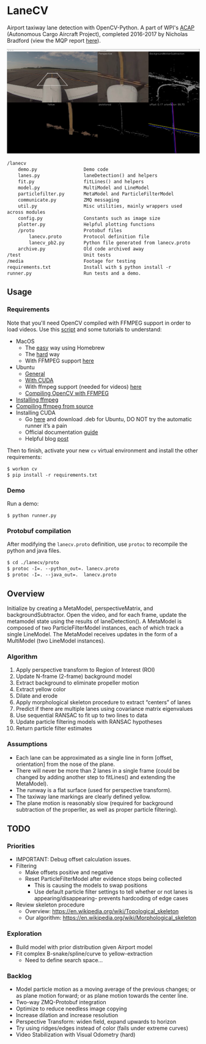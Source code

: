 # LaneCV
Airport taxiway lane detection with OpenCV-Python. A part of WPI's [ACAP](http://www.acap.io) (Autonomous Cargo Aircraft Project), completed 2016-2017 by Nicholas Bradford (view the MQP report [here](https://web.wpi.edu/Pubs/E-project/Available/E-project-042717-143558/unrestricted/ACAPFinalReport.pdf)).

![Processing pipeline screenshot](media/results/2screenshot_img.png "Processing pipeline screenshot")

    /lanecv
        demo.py                 Demo code
        lanes.py                laneDetection() and helpers
        fit.py                  fitLines() and helpers
        model.py                MultiModel and LineModel
        particlefilter.py       MetaModel and ParticleFilterModel
        communicate.py          ZMQ messaging
        util.py                 Misc utilities, mainly wrappers used across modules
        config.py               Constants such as image size
        plotter.py              Helpful plotting functions
        /proto                  Protobuf files
            lanecv.proto        Protocol definition file
            lanecv_pb2.py       Python file generated from lanecv.proto
        archive.py              Old code archived away
    /test                       Unit tests
    /media                      Footage for testing
    requirements.txt            Install with $ python install -r 
    runner.py                   Run tests and a demo.


## Usage

### Requirements

Note that you'll need OpenCV compiled with FFMPEG support in order to load videos. Use this [script](https://github.com/nsbradford/ExuberantCV/blob/master/installOpenCV.sh) and some tutorials to understand:

* MacOS
    * The [easy](http://www.pyimagesearch.com/2016/12/19/install-opencv-3-on-macos-with-homebrew-the-easy-way/) way using Homebrew
    * The [hard](http://www.pyimagesearch.com/2016/11/28/macos-install-opencv-3-and-python-2-7/?__s=6qbo7sdne7fzcniijrik) way
    * With FFMPEG support [here](http://blog.jiashen.me/2014/12/23/build-opencv-3-on-mac-os-x-with-python-3-and-ffmpeg-support/)
* Ubuntu
    * [General](http://www.pyimagesearch.com/2016/10/24/ubuntu-16-04-how-to-install-opencv/)
    * [With CUDA](http://www.pyimagesearch.com/2016/07/11/compiling-opencv-with-cuda-support/)
    * With ffmpeg support (needed for videos) [here](https://ubuntuforums.org/showthread.php?t=2219550)
    * [Compiling OpenCV with FFMPEG](http://www.wiomax.com/compile-opencv-and-ffmpeg-on-ubuntu/)
* [Installing ffmpeg](http://tipsonubuntu.com/2016/11/02/install-ffmpeg-3-2-via-ppa-ubuntu-16-04/)
* [Compiling ffmpeg from source](http://blog.mycodesite.com/compile-opencv-with-ffmpeg-for-ubuntudebian/)
* Installing CUDA
    * Go [here](https://developer.nvidia.com/cuda-downloads) and download .deb for Ubuntu, DO NOT try the automatic runner it’s a pain 
    * Official documentation [guide](http://developer.download.nvidia.com/compute/cuda/7.5/Prod/docs/sidebar/CUDA_Installation_Guide_Linux.pdf)
    * Helpful blog [post](http://kislayabhi.github.io/Installing_CUDA_with_Ubuntu/)

Then to finish, activate your new `cv` virtual environment and install the other requirements:

    $ workon cv 
    $ pip install -r requirements.txt

### Demo

Run a demo:

    $ python runner.py   

### Protobuf compilation

After modifying the `lanecv.proto` definition, use `protoc` to recompile the python and java files.

    $ cd ./lanecv/proto
    $ protoc -I=. --python_out=. lanecv.proto
    $ protoc -I=. --java_out=.  lanecv.proto 

## Overview

Initialize by creating a MetaModel, perspectiveMatrix, and backgroundSubtractor. Open the video, and for each frame, update the metamodel state using the results of laneDetection(). A MetaModel is composed of two ParticleFilterModel instances, each of which track a single LineModel. The MetaModel receives updates in the form of a MultiModel (two LineModel instances).

### Algorithm

1. Apply perspective transform to Region of Interest (ROI)
2. Update N-frame (2-frame) background model
3. Extract background to eliminate propeller motion
4. Extract yellow color
5. Dilate and erode
6. Apply morphological skeleton procedure to extract “centers” of lanes
7. Predict if there are multiple lanes using covariance matrix eigenvalues
8. Use sequential RANSAC to fit up to two lines to data
9. Update particle filtering models with RANSAC hypotheses
10. Return particle filter estimates

### Assumptions

* Each lane can be approximated as a single line in form [offset, orientation] from the nose of the plane.
* There will never be more than 2 lanes in a single frame (could be changed by adding another step to fitLines() and extending the MetaModel).
* The runway is a flat surface (used for perspective transform).
* The taxiway lane markings are clearly defined yellow.
* The plane motion is reasonably slow (required for background subtraction of the properller, as well as proper particle filtering).

## TODO

### Priorities

* IMPORTANT: Debug offset calculation issues.
* Filtering
    * Make offsets positive and negative
    * Reset ParticleFilterModel after evidence stops being collected
        * This is causing the models to swap positions
        * Use default particle filter settings to tell whether or not lanes is appearing/disappearing- prevents hardcoding of edge cases
* Review skeleton procedure
    * Overview: https://en.wikipedia.org/wiki/Topological_skeleton
    * Our algorithm: https://en.wikipedia.org/wiki/Morphological_skeleton

### Exploration

* Build model with prior distribution given Airport model
* Fit complex B-snake/spline/curve to yellow-extraction
    * Need to define search space...

###  Backlog

* Model particle motion as a moving average of the previous changes; or as plane motion forward; or as plane motion towards the center line.
* Two-way ZMQ-Protobuf integration
* Optimize to reduce needless image copying
* Increase dilation and increase resolution
* Perspective Transform: widen field, expand upwards to horizon
* Try using ridges/edges instead of color (fails under extreme curves)
* Video Stabilization with Visual Odometry (hard)
